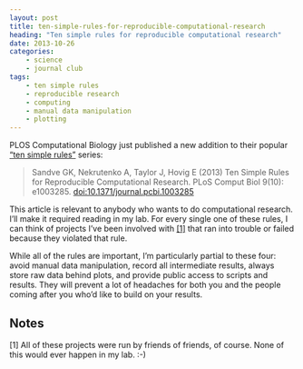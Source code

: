 ```yaml
---
layout: post
title: ten-simple-rules-for-reproducible-computational-research
heading: "Ten simple rules for reproducible computational research"
date: 2013-10-26
categories: 
    - science
    - journal club
tags:
    - ten simple rules
    - reproducible research
    - computing
    - manual data manipulation
    - plotting
---
```

PLOS Computational Biology just published a new addition to their popular [“ten simple rules”](http://www.ploscollections.org/article/browse/issue/info%3Adoi%2F10.1371%2Fissue.pcol.v03.i01) series:

> Sandve GK, Nekrutenko A, Taylor J, Hovig E (2013) Ten Simple Rules for Reproducible Computational Research. PLoS Comput Biol 9(10): e1003285. [doi:10.1371/journal.pcbi.1003285](http://dx.doi.org/10.1371/journal.pcbi.1003285)

This article is relevant to anybody who wants to do computational research. I’ll make it required reading in my lab. For every single one of these rules, I can think of projects I’ve been involved with [[1]](#note1) that ran into trouble or failed because they violated that rule.

<!--more-->

While all of the rules are important, I’m particularly partial to these four: avoid manual data manipulation, record all intermediate results, always store raw data behind plots, and provide public access to scripts and results. They will prevent a lot of headaches for both you and the people coming after you who’d like to build on your results.

## Notes

[1]<a id="note1"></a> All of these projects were run by friends of friends, of course. None of this would ever happen in my lab. :-)
